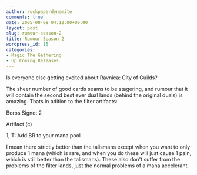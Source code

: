 ```yaml
---
author: rockpaperdynamite
comments: true
date: 2005-08-08 04:12:00+00:00
layout: post
slug: rumour-season-2
title: Rumour Season 2
wordpress_id: 15
categories:
- Magic The Gathering
- Up Coming Releases
---
```


Is everyone else getting excited about Ravnica: City of Guilds?




The sheer number of good cards seams to be stagering, and rumour that it will contain the second best ever dual lands (behind the original duals) is amazing.  Thats in adition to the filter artifacts:




Boros Signet   2  

Artifact (c)  

1, T: Add BR to your mana pool




I mean there strictly better than the talismans except when you want to only produce 1 mana (which is rare, and when you do these will just cause 1 pain, which is still better than the talismans).  These also don't suffer from the problems of the filter lands, just the normal problems of a mana accelerant.




